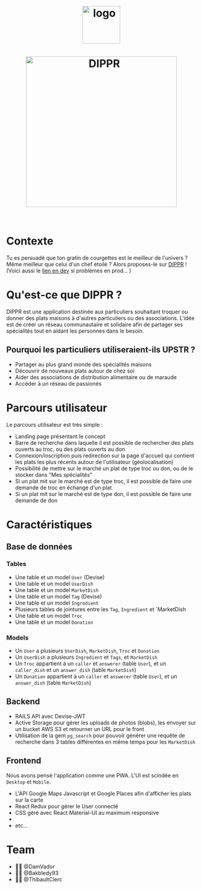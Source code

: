 <h1 align="center">
  <br>
  <a href="https://dippr-production.herokuapp.com/"><img src="https://i.ibb.co/XVVkLKR/dippr-Github-Logo.png" alt="logo" border="0" width="100px"></a>
  <br>
  <br>
 <a href="https://dippr-production.herokuapp.com/"><img src="https://i.ibb.co/mqf1DKm/dippr-Main-Logo.png" alt="DIPPR" border="0" width="400px"></a>
  <br>
  <br>
</h1>


# Contexte

Tu es persuadé que ton gratin de courgettes est le meilleur de l'univers ? Même meilleur que celui d'un chef étoilé ? Alors proposes-le sur [DIPPR](https://dippr-development.herokuapp.com/) ! (Voici aussi le [lien en dev](https://dippr-development.herokuapp.com/) si problèmes en prod... )

# Qu'est-ce que DIPPR ?

DIPPR est une application destinée aux particuliers  souhaitant troquer ou donner des plats maisons à d'autres particuliers ou des associations. L'idée est de créer un réseau communautaire et solidaire afin de partager ses spécialités tout en aidant les personnes dans le besoin.

## Pourquoi les particuliers utiliseraient-ils UPSTR ?

* Partager au plus grand monde des spécialités maisons
* Découvrir de nouveaux plats autour de chez soi
* Aider des associations de distribution alimentaire ou de maraude
* Accéder à un réseau de passionés

# Parcours utilisateur

Le parcours utilisateur est très simple :
<br/>
* Landing page présentant le concept
* Barre de recherche dans laquelle il est possible de rechercher des plats ouverts au troc, ou des plats ouverts au don
* Connexion/inscription puis redirection sur la page d'accueil qui contient les plats les plus récents autour de l'utilisateur (géolocalisation)
* Possibilité de mettre sur le marché un plat de type troc ou don, ou de le stocker dans "Mes spécialités"
* Si un plat mit sur le marché est de type troc, il est possible de faire une demande de troc en échange d'un plat
* Si un plat mit sur le marché est de type don, il est possible de faire une demande de don

# Caractéristiques

## Base de données

### Tables 

* Une table et un model `User` (Devise)
* Une table et un model `UserDish`
* Une table et un model `MarketDish`
* Une table et un model `Tag` (Devise)
* Une table et un model `Ingredient`
* Plusieurs tables de jointures entre les `Tag`, `Ingredient` et `MarketDish
* Une table et un model `Troc`
* Une table et un model `Donation`

### Models

* Un `User` a plusieurs `UserDish`, `MarketDish`, `Troc` et `Donation`
* Un `UserDish` a plusieurs `Ingredient` et `Tags`, et `MarketDish`
* Un `Troc` appartient à un `caller` et `answerer` (table `User`), et un `caller_dish` et un `answer_dish` (table `MarketDish`)
* Un `Donation` appartient à un `caller` et `answerer` (table `User`), et un `answer_dish` (table `MarketDish`)


## Backend

* RAILS API avec Devise-JWT
* Active Storage pour gérer les uploads de photos (blobs), les envoyer sur un bucket AWS S3 et retourner un URL pour le front
* Utilisation de la gem `pg_search` pour pouvoir générer une requête de recherche dans 3 tables différentes en même temps pour les `MarketDish`

## Frontend

Nous avons pensé l'application comme une PWA. L'UI est scindée en `Desktop` et `Mobile`.
  
* L'API Google Maps Javascript et Google Places afin d'afficher les plats sur la carte
* React Redux pour gérer le User connecté
* CSS géré avec React Material-UI au maximum responsive
*
* etc...

# Team

* 👨‍🚀 @DamVador
* 👨‍🚀 @Bakbledy93
* 👨‍🚀 @ThibaultClerc
